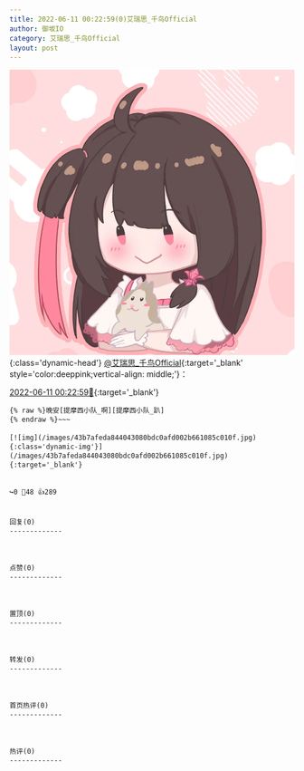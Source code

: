 ```yaml
---
title: 2022-06-11 00:22:59(0)艾瑞思_千鸟Official
author: 御坂IO
category: 艾瑞思_千鸟Official
layout: post
---
```


![img](/images/7e08840c56f251de28bdf766b647bd5fe9a5d50a.jpg){:class='dynamic-head'}
[@艾瑞思_千鸟Official](https://space.bilibili.com/1090010845/dynamic){:target='_blank' style='color:deeppink;vertical-align: middle;'}：

[2022-06-11 00:22:59🔗](https://t.bilibili.com/670185747718864944){:target='_blank'}

~~~
{% raw %}晚安[提摩西小队_啊][提摩西小队_趴]
{% endraw %}~~~

[![img](/images/43b7afeda844043080bdc0afd002b661085c010f.jpg){:class='dynamic-img'}](/images/43b7afeda844043080bdc0afd002b661085c010f.jpg){:target='_blank'}


↪️0 💬48 👍289


回复(0)
-------------



点赞(0)
-------------



置顶(0)
-------------



转发(0)
-------------



首页热评(0)
-------------



热评(0)
-------------



